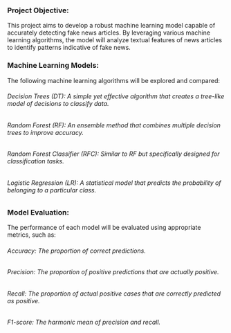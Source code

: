 ### Project Objective:
This project aims to develop a robust machine learning model capable of accurately detecting fake news articles. 
By leveraging various machine learning algorithms, the model will analyze textual features of news articles to identify patterns indicative of fake news.

### Machine Learning Models:
The following machine learning algorithms will be explored and compared:

###### Decision Trees (DT): A simple yet effective algorithm that creates a tree-like model of decisions to classify data.
###### Random Forest (RF): An ensemble method that combines multiple decision trees to improve accuracy.
###### Random Forest Classifier (RFC): Similar to RF but specifically designed for classification tasks.
###### Logistic Regression (LR): A statistical model that predicts the probability of belonging to a particular class.

### Model Evaluation:
The performance of each model will be evaluated using appropriate metrics, such as:

###### Accuracy: The proportion of correct predictions.
###### Precision: The proportion of positive predictions that are actually positive.
###### Recall: The proportion of actual positive cases that are correctly predicted as positive.   
###### F1-score: The harmonic mean of precision and recall.
